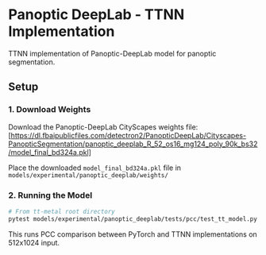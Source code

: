 # Panoptic DeepLab - TTNN Implementation

TTNN implementation of Panoptic-DeepLab model for panoptic segmentation.

## Setup

### 1. Download Weights

Download the Panoptic-DeepLab CityScapes weights file: [https://dl.fbaipublicfiles.com/detectron2/PanopticDeepLab/Cityscapes-PanopticSegmentation/panoptic_deeplab_R_52_os16_mg124_poly_90k_bs32/model_final_bd324a.pkl]

Place the downloaded `model_final_bd324a.pkl` file in `models/experimental/panoptic_deeplab/weights/`

### 2. Running the Model

```bash
# From tt-metal root directory
pytest models/experimental/panoptic_deeplab/tests/pcc/test_tt_model.py
```

This runs PCC comparison between PyTorch and TTNN implementations on 512x1024 input.
